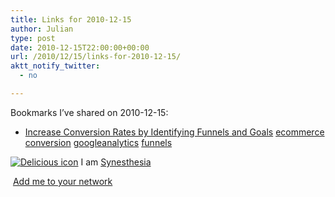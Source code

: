 ```yaml
---
title: Links for 2010-12-15
author: Julian
type: post
date: 2010-12-15T22:00:00+00:00
url: /2010/12/15/links-for-2010-12-15/
aktt_notify_twitter:
  - no

---
```

Bookmarks I&#8217;ve shared on 2010-12-15:

  * [Increase Conversion Rates by Identifying Funnels and Goals][1] 
    [ecommerce][2] [conversion][3] [googleanalytics][4] [funnels][5] </li> </ul> 
    
    <p class="deliciouslink">
      <a href="https://del.icio.us/synesthesia" title="See all my bookmarks on del.icio.us"><img src="https://www.synesthesia.co.uk/images/deliciousicon.jpg" alt="Delicious icon" /></a>&nbsp;I am <a href="https://del.icio.us/synesthesia" title="See all my bookmarks on del.icio.us">Synesthesia</a>
    </p>
    
    <p class="deliciouslink">
      <a href="https://del.icio.us/network?add=synesthesia" title="Add me to your del.icio.us network"><img src="https://www.synesthesia.co.uk/images/add.gif" alt="" /></a>&nbsp;<a href="https://del.icio.us/network?add=synesthesia" title="Add me to your del.icio.us network">Add me to your network</a>
    </p>

 [1]: https://www.practicalecommerce.com/articles/1129-Increase-Conversion-Rates-by-Identifying-Funnels-and-Goals
 [2]: https://delicious.com/synesthesia/ecommerce
 [3]: https://delicious.com/synesthesia/conversion
 [4]: https://delicious.com/synesthesia/googleanalytics
 [5]: https://delicious.com/synesthesia/funnels